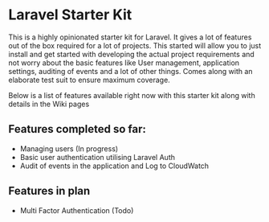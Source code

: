 # Laravel Starter Kit

This is a highly opinionated starter kit for Laravel. It gives a lot of features out of the box required for a lot of projects. This started will allow you to just install and get started with developing the actual project requirements and not worry about the basic features like User management, application settings, auditing of events and a lot of other things. Comes along with an elaborate test suit to ensure maximum coverage.

Below is a list of features available right now with this starter kit along with details in the Wiki pages

## Features completed so far:
- Managing users (In progress)
- Basic user authentication utilising Laravel Auth
- Audit of events in the application and Log to CloudWatch

## Features in plan
- Multi Factor Authentication (Todo)
